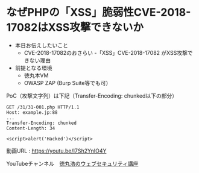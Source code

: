 # なぜPHPの「XSS」脆弱性CVE-2018-17082はXSS攻撃できないか

- 本日お伝えしたいこと
    - CVE-2018-17082のおさらい
    -「XSS」CVE-2018-17082 がXSS攻撃できない理由
- 前提となる環境
    - 徳丸本VM
    - OWASP ZAP (Burp Suite等でも可）

PoC（攻撃文字列）は下記（Transfer-Encoding: chunked以下の部分）

```
GET /31/31-001.php HTTP/1.1
Host: example.jp:88
...
Transfer-Encoding: chunked
Content-Length: 34

<script>alert('Hacked')</script>
```


動画URL : https://youtu.be/I7Sh2YnIO4Y

YouTubeチャンネル　[徳丸浩のウェブセキュリティ講座](https://www.youtube.com/channel/UCLNW6Bo_YU3TxnzsII2gEDA)
